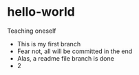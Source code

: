 # hello-world
Teaching oneself

- This is my first branch
- Fear not, all will be committed in the end
- Alas, a readme file branch is done
- 2
